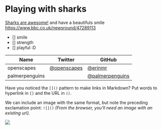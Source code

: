 # Playing with sharks

[Sharks are awesome!](https://www.bbc.co.uk/newsround/47289113) and have a beautifuls smile <https://www.bbc.co.uk/newsround/47289113>


- [] smile
- [] strength
- [] playful :D


Name | Twitter | GitHub
-----|---------|--------
openscapes | [@openscapes](https://twitter.com/openscapes) | [@erinmr](https://github.com/openscapes)
palmerpenguins |  | [@palmerpenguins](https://github.com/allisonhorst/palmerpenguins)

Have you noticed the `[]()` pattern to make links in Markdown? Put words to hyperlink in `[]` and the URL in `()`. 

We can include an image with the same format, but note the preceding exclamation point: `![]()` *(From the browser, you'll need an image with an existing url).* 

![](https://ichef.bbci.co.uk/news/800/cpsprodpb/EDA8/production/_105704806_gettyimages-610279822.jpg)
